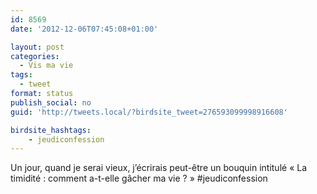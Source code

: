 ```yaml
---
id: 8569
date: '2012-12-06T07:45:08+01:00'

layout: post
categories:
  - Vis ma vie
tags:
  - tweet
format: status
publish_social: no
guid: 'http://tweets.local/?birdsite_tweet=276593099998916608'

birdsite_hashtags:
    - jeudiconfession
---
```


Un jour, quand je serai vieux, j’écrirais peut-être un bouquin intitulé « La timidité : comment a-t-elle gâcher ma vie ? » #jeudiconfession